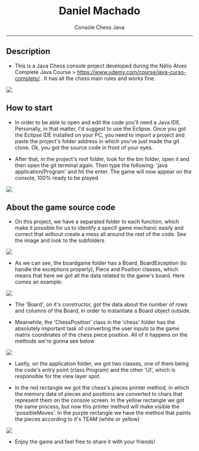 <div align="center">  
  <h1>Daniel Machado</h1>
</div>

<p align="center">
 Console Chess Java
</p>

---

## Description

- This is a Java Chess console project developed during the Nélio Alves Complete Java Course > https://www.udemy.com/course/java-curso-completo/ . It has all the chess main rules and works fine.

<a title="Console Chess Java">
  <img src="https://i.imgur.com/UON10pG.png"/>
</a>

## How to start

- In order to be able to open and edit the code you'll need a Java IDE. Personally, in that matter, I'd suggest to use the Eclipse. Once you got the Eclipse IDE installed on your PC, you need to import a project and paste the project's folder address in which you've just made the git clone. Ok, you got the source code in front of your eyes.

- After that, in the project's root folder, look for the bin folder, open it and then open the git terminal again. Then type the following: 'java application/Program' and hit the enter. The game will now appear on the console, 100% ready to be played.

<a title="Console Chess Java">
  <img src="https://i.imgur.com/aH8nPf1.png"/>
</a>

## About the game source code

- On this project, we have a separated folder to each function, which make it possible for us to identify a specif game mechanic easily and correct that without create a mess all around the rest of the code. See the image and look to the subfolders

<a title="Console Chess Java">
  <img src="https://i.imgur.com/wrvgzTV.png"/>
</a>

- As we can see, the boardgame folder has a Board, BoardException (to handle the exceptions properly), Piece and Position classes, which means that here we got all the data related to the game's board. Here comes an example:

<a title="Console Chess Java">
  <img src="https://i.imgur.com/TEom5sB.png"/>
</a>

- The 'Board', on it's constructor, got the data about the number of rows and columns of the Board, in order to instantiate a Board object outside. 
 
- Meanwhile, the 'ChessPosition' class in the 'chess' folder has the absolutely important task of converting the user inputs to the game matrix coordinates of the chess piece position. All of it happens on the methods we're gonna see below

<a title="Console Chess Java">
  <img src="https://i.imgur.com/UbaHWSD.png"/>
</a>

- Lastly, on the application folder, we got two classes, one of them being the code's entry point (class Program) and the other 'UI', which is responsible for the view layer spot.

- In the red rectangle we got the chess's pieces printer method, in which the memory data of pieces and positions are converted to chars that represent them on the console screen. In the yellow rectangle we got the same process, but now this printer method will make visible the 'possibleMoves'. In the purple rectangle we have the method that paints the pieces according to it's TEAM (white or yellow)

<a title="Console Chess Java">
  <img src="https://i.imgur.com/XgvipD4.png"/>
</a>

- Enjoy the game and feel free to share it with your friends!